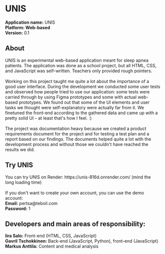 # UNIS

<b>Application name:</b> UNIS<br>
  <b>Platform: Web-based</b><br>
  <b>Version:</b> 0.1<br>

<h2>About</h2>
UNIS is an experimental web-based application meant for sleep apnea patients. The application was done as a school project, but all HTML, CSS, and JavaScript was self-written. Teachers only provided rough pointers.
<br><br>
Working on this project taught me quite a lot about the importance of a good user interface. During the development we conducted some user tests and observed how people tried to use our application: some tests were carried through by using Figma prototypes and some with actual web-based prototypes. We found out that some of the UI elements and user tasks we thought were self-explanatory were actually far from it. We finetuned the front-end according to the gathered data and came up with a pretty solid UI – at least that's how I feel. :) 
<br><br>
The project was documentation heavy because we created a product requirements document for the project and for testing a test plan and a report based on our findings. The documents helped quite a lot with the development process and without those we couldn't have reached the results we did.

<h2>Try UNIS</h2>
You can try UNIS on Render: https://unis-816d.onrender.com/ (mind the long loading time)<br><br>
If you don't want to create your own account, you can use the demo account:<br>
<b>Email:</b> pertsa@teboil.com<br>
<b>Password:</b> 1

<h2>Developers and main areas of responsibility:</h2>
<b>Iira Salo:</b> Front-end (HTML, CSS, JavaScript)<br>
<b>Gavril Tschokkinen:</b> Back-end (JavaScript, Python), front-end (JavaScript)<br>
<b>Markus Anttila:</b> Content and medical analysis
